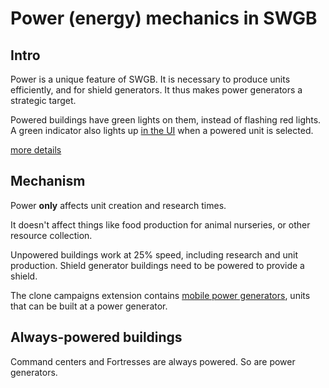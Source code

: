 # Power (energy) mechanics in SWGB

## Intro

Power is a unique feature of SWGB. It is necessary to produce units
efficiently, and for shield generators. It thus makes power generators a
strategic target.

Powered buildings have green lights on them, instead of flashing red lights. A
green indicator also lights up [in the UI](user-interface.md#cap) when a
powered unit is selected.

[more details](https://swgb.fandom.com/wiki/Power_Core)

## Mechanism

Power **only** affects unit creation and research times.

It doesn't affect things like food production for animal nurseries, or other
resource collection.

Unpowered buildings work at 25% speed, including research and unit production.
Shield generator buildings need to be powered to provide a shield.

The clone campaigns extension contains [mobile power
generators](https://swgb.fandom.com/wiki/Power_Droid), units that can be built
at a power generator.

## Always-powered buildings

Command centers and Fortresses are always powered. So are power generators.
